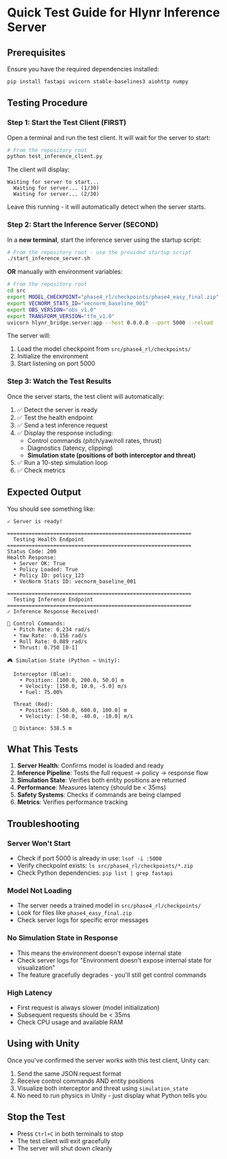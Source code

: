 # Quick Test Guide for Hlynr Inference Server

## Prerequisites

Ensure you have the required dependencies installed:
```bash
pip install fastapi uvicorn stable-baselines3 aiohttp numpy
```

## Testing Procedure

### Step 1: Start the Test Client (FIRST)

Open a terminal and run the test client. It will wait for the server to start:

```bash
# From the repository root
python test_inference_client.py
```

The client will display:
```
Waiting for server to start...
  Waiting for server... (1/30)
  Waiting for server... (2/30)
```

Leave this running - it will automatically detect when the server starts.

### Step 2: Start the Inference Server (SECOND)

In a **new terminal**, start the inference server using the startup script:

```bash
# From the repository root - use the provided startup script
./start_inference_server.sh
```

**OR** manually with environment variables:

```bash
# From the repository root
cd src
export MODEL_CHECKPOINT="phase4_rl/checkpoints/phase4_easy_final.zip"
export VECNORM_STATS_ID="vecnorm_baseline_001"
export OBS_VERSION="obs_v1.0"
export TRANSFORM_VERSION="tfm_v1.0"
uvicorn hlynr_bridge.server:app --host 0.0.0.0 --port 5000 --reload
```

The server will:
1. Load the model checkpoint from `src/phase4_rl/checkpoints/`
2. Initialize the environment
3. Start listening on port 5000

### Step 3: Watch the Test Results

Once the server starts, the test client will automatically:
1. ✅ Detect the server is ready
2. ✅ Test the health endpoint
3. ✅ Send a test inference request
4. ✅ Display the response including:
   - Control commands (pitch/yaw/roll rates, thrust)
   - Diagnostics (latency, clipping)
   - **Simulation state (positions of both interceptor and threat)**
5. ✅ Run a 10-step simulation loop
6. ✅ Check metrics

## Expected Output

You should see something like:

```
✓ Server is ready!

============================================================
  Testing Health Endpoint
============================================================
Status Code: 200
Health Response:
  • Server OK: True
  • Policy Loaded: True
  • Policy ID: policy_123
  • VecNorm Stats ID: vecnorm_baseline_001

============================================================
  Testing Inference Endpoint  
============================================================
✓ Inference Response Received!

📍 Control Commands:
  • Pitch Rate: 0.234 rad/s
  • Yaw Rate: -0.156 rad/s
  • Roll Rate: 0.089 rad/s
  • Thrust: 0.750 [0-1]

🎮 Simulation State (Python → Unity):

  Interceptor (Blue):
    • Position: [100.0, 200.0, 50.0] m
    • Velocity: [150.0, 10.0, -5.0] m/s
    • Fuel: 75.00%

  Threat (Red):
    • Position: [500.0, 600.0, 100.0] m
    • Velocity: [-50.0, -40.0, -10.0] m/s

  📏 Distance: 538.5 m
```

## What This Tests

1. **Server Health**: Confirms model is loaded and ready
2. **Inference Pipeline**: Tests the full request → policy → response flow
3. **Simulation State**: Verifies both entity positions are returned
4. **Performance**: Measures latency (should be < 35ms)
5. **Safety Systems**: Checks if commands are being clamped
6. **Metrics**: Verifies performance tracking

## Troubleshooting

### Server Won't Start
- Check if port 5000 is already in use: `lsof -i :5000`
- Verify checkpoint exists: `ls src/phase4_rl/checkpoints/*.zip`
- Check Python dependencies: `pip list | grep fastapi`

### Model Not Loading
- The server needs a trained model in `src/phase4_rl/checkpoints/`
- Look for files like `phase4_easy_final.zip`
- Check server logs for specific error messages

### No Simulation State in Response
- This means the environment doesn't expose internal state
- Check server logs for "Environment doesn't expose internal state for visualization"
- The feature gracefully degrades - you'll still get control commands

### High Latency
- First request is always slower (model initialization)
- Subsequent requests should be < 35ms
- Check CPU usage and available RAM

## Using with Unity

Once you've confirmed the server works with this test client, Unity can:
1. Send the same JSON request format
2. Receive control commands AND entity positions
3. Visualize both interceptor and threat using `simulation_state`
4. No need to run physics in Unity - just display what Python tells you

## Stop the Test

- Press `Ctrl+C` in both terminals to stop
- The test client will exit gracefully
- The server will shut down cleanly
